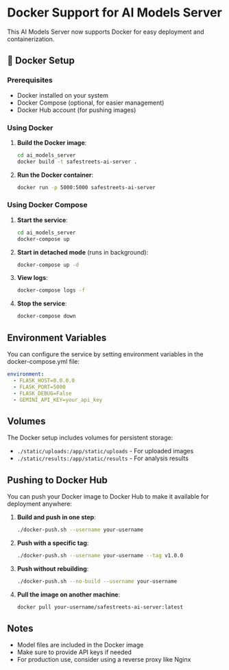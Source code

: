 # Docker Support for AI Models Server

This AI Models Server now supports Docker for easy deployment and containerization.

## 🐳 Docker Setup

### Prerequisites
- Docker installed on your system
- Docker Compose (optional, for easier management)
- Docker Hub account (for pushing images)

### Using Docker

1. **Build the Docker image**:
   ```bash
   cd ai_models_server
   docker build -t safestreets-ai-server .
   ```

2. **Run the Docker container**:
   ```bash
   docker run -p 5000:5000 safestreets-ai-server
   ```

### Using Docker Compose

1. **Start the service**:
   ```bash
   cd ai_models_server
   docker-compose up
   ```

2. **Start in detached mode** (runs in background):
   ```bash
   docker-compose up -d
   ```

3. **View logs**:
   ```bash
   docker-compose logs -f
   ```

4. **Stop the service**:
   ```bash
   docker-compose down
   ```

## Environment Variables

You can configure the service by setting environment variables in the docker-compose.yml file:

```yaml
environment:
  - FLASK_HOST=0.0.0.0
  - FLASK_PORT=5000
  - FLASK_DEBUG=False
  - GEMINI_API_KEY=your_api_key
```

## Volumes

The Docker setup includes volumes for persistent storage:
- `./static/uploads:/app/static/uploads` - For uploaded images
- `./static/results:/app/static/results` - For analysis results

## Pushing to Docker Hub

You can push your Docker image to Docker Hub to make it available for deployment anywhere:

1. **Build and push in one step**:
   ```bash
   ./docker-push.sh --username your-username
   ```

2. **Push with a specific tag**:
   ```bash
   ./docker-push.sh --username your-username --tag v1.0.0
   ```

3. **Push without rebuilding**:
   ```bash
   ./docker-push.sh --no-build --username your-username
   ```

4. **Pull the image on another machine**:
   ```bash
   docker pull your-username/safestreets-ai-server:latest
   ```

## Notes

- Model files are included in the Docker image
- Make sure to provide API keys if needed
- For production use, consider using a reverse proxy like Nginx
